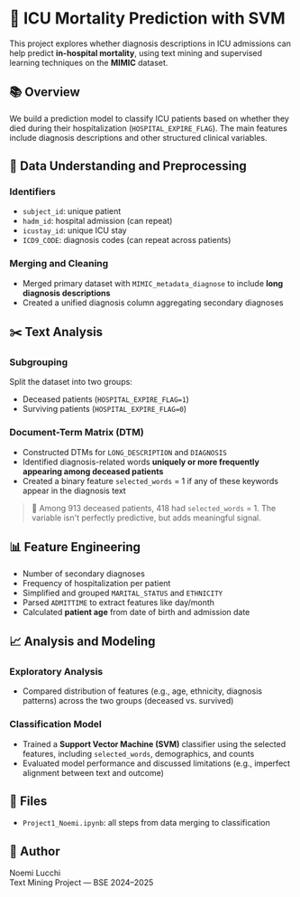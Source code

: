 # 🏥 ICU Mortality Prediction with SVM

This project explores whether diagnosis descriptions in ICU admissions can help predict **in-hospital mortality**, using text mining and supervised learning techniques on the **MIMIC** dataset.

## 📚 Overview
We build a prediction model to classify ICU patients based on whether they died during their hospitalization (`HOSPITAL_EXPIRE_FLAG`). The main features include diagnosis descriptions and other structured clinical variables.

## 🧹 Data Understanding and Preprocessing

### Identifiers
- `subject_id`: unique patient
- `hadm_id`: hospital admission (can repeat)
- `icustay_id`: unique ICU stay
- `ICD9_CODE`: diagnosis codes (can repeat across patients)

### Merging and Cleaning
- Merged primary dataset with `MIMIC_metadata_diagnose` to include **long diagnosis descriptions**
- Created a unified diagnosis column aggregating secondary diagnoses

## ✂️ Text Analysis

### Subgrouping
Split the dataset into two groups:
- Deceased patients (`HOSPITAL_EXPIRE_FLAG=1`)
- Surviving patients (`HOSPITAL_EXPIRE_FLAG=0`)

### Document-Term Matrix (DTM)
- Constructed DTMs for `LONG_DESCRIPTION` and `DIAGNOSIS`
- Identified diagnosis-related words **uniquely or more frequently appearing among deceased patients**
- Created a binary feature `selected_words` = 1 if any of these keywords appear in the diagnosis text

> 🧠 Among 913 deceased patients, 418 had `selected_words` = 1. The variable isn't perfectly predictive, but adds meaningful signal.

## 📊 Feature Engineering
- Number of secondary diagnoses
- Frequency of hospitalization per patient
- Simplified and grouped `MARITAL_STATUS` and `ETHNICITY`
- Parsed `ADMITTIME` to extract features like day/month
- Calculated **patient age** from date of birth and admission date

## 📈 Analysis and Modeling

### Exploratory Analysis
- Compared distribution of features (e.g., age, ethnicity, diagnosis patterns) across the two groups (deceased vs. survived)

### Classification Model
- Trained a **Support Vector Machine (SVM)** classifier using the selected features, including `selected_words`, demographics, and counts
- Evaluated model performance and discussed limitations (e.g., imperfect alignment between text and outcome)

## 📂 Files
- `Project1_Noemi.ipynb`: all steps from data merging to classification

## 👤 Author
Noemi Lucchi  
Text Mining Project — BSE 2024–2025
